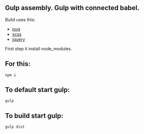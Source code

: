 ## Gulp assembly. Gulp with connected babel. 
Build uses this:
- [pug](https://github.com/pugjs/pug)
- [scss](https://github.com/postcss/postcss-scss)
- [jquery](https://github.com/jquery/jquery)

First step it install node_modules.
## For this:
```
npm i
```

## To default start gulp:
```
gulp
```
## To build start gulp:
```
gulp dist
```